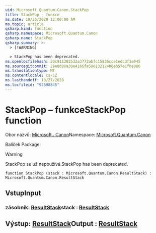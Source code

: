 ```yaml
---
uid: Microsoft.Quantum.Canon.StackPop
title: StackPop – funkce
ms.date: 10/26/2020 12:00:00 AM
ms.topic: article
qsharp.kind: function
qsharp.namespace: Microsoft.Quantum.Canon
qsharp.name: StackPop
qsharp.summary: >-
  > [!WARNING]

  > StackPop has been deprecated.
ms.openlocfilehash: 20c911302532a3772abfc15836cce1edc3f1e945
ms.sourcegitcommit: 29e0d88a30e4166fa580132124b0eb57e1f0e986
ms.translationtype: MT
ms.contentlocale: cs-CZ
ms.lasthandoff: 10/27/2020
ms.locfileid: "92698845"
---
```

# <a name="stackpop-function"></a><span data-ttu-id="fd094-102">StackPop – funkce</span><span class="sxs-lookup"><span data-stu-id="fd094-102">StackPop function</span></span>

<span data-ttu-id="fd094-103">Obor názvů: [Microsoft.. Canon](xref:Microsoft.Quantum.Canon)</span><span class="sxs-lookup"><span data-stu-id="fd094-103">Namespace: [Microsoft.Quantum.Canon](xref:Microsoft.Quantum.Canon)</span></span>

<span data-ttu-id="fd094-104">Balíček [](https://nuget.org/packages/)</span><span class="sxs-lookup"><span data-stu-id="fd094-104">Package: [](https://nuget.org/packages/)</span></span>


> [!WARNING]
> <span data-ttu-id="fd094-105">StackPop se už nepoužívá.</span><span class="sxs-lookup"><span data-stu-id="fd094-105">StackPop has been deprecated.</span></span>



```qsharp
function StackPop (stack : Microsoft.Quantum.Canon.ResultStack) : Microsoft.Quantum.Canon.ResultStack
```


## <a name="input"></a><span data-ttu-id="fd094-106">Vstup</span><span class="sxs-lookup"><span data-stu-id="fd094-106">Input</span></span>

### <a name="stack--resultstack"></a><span data-ttu-id="fd094-107">zásobník: [ResultStack](xref:Microsoft.Quantum.Canon.ResultStack)</span><span class="sxs-lookup"><span data-stu-id="fd094-107">stack : [ResultStack](xref:Microsoft.Quantum.Canon.ResultStack)</span></span>





## <a name="output--resultstack"></a><span data-ttu-id="fd094-108">Výstup: [ResultStack](xref:Microsoft.Quantum.Canon.ResultStack)</span><span class="sxs-lookup"><span data-stu-id="fd094-108">Output : [ResultStack](xref:Microsoft.Quantum.Canon.ResultStack)</span></span>

